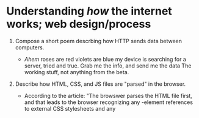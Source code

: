 # Understanding *how* the internet works; web design/process

1. Compose a short poem descrbing how HTTP sends data between computers.
    * *Ahem* roses are red
             violets are blue
             my device is searching
             for a server, tried and true.
             Grab me the info, and send me the data
             The working stuff, not anything from the beta.

2. Describe how HTML, CSS, and JS files are "parsed" in the browser.
    * According to the article: "The browswer parses the HTML file first, and that leads to the browser recognizing any <link>-element references to external CSS stylesheets and any <script>-element references to scripts.
    * So once the HTML file has been read, it's going to look for the CSS reference and then finally any JavaScript files it has found from any script elements within the HTML. In order, it parses as HTML > CSS > JS

3. How can you find images to add to a website?
    * You can either google the type of image you are looking for and save the image using the *save as* function locally to your computer, or you can copy the image's web address and use it for later.

4. How do you create a **String** vs a **Number** in JavaScript?
    * The most basic way to create and identify a string vs a number is as follows: ""
    * A string is a sequence of text that is enclosed with quote marks
    * A number is a number. It doesn't have quotes.

5. What is a *variable* in JavaScript and why are they important?
    * A variable in JS is a "container" that stores values. You declare the variable with let or const, then you give a name to the variable that is related to the purpose of it's function.

# Understanding HTMl 

1. What is an HTML *attribute*?
    * An attribute is information about an element that will not display in the content with the page when it is rendered.

2. Describe the Anatomy of an HTML element.
    * In a *generalized* order: Header > Nav > Main > Sidebar > Footer

3. What is the difference between <article> and <section> element tags?
    * <section> is the generic section of the document. Whereas the <article> represents a complete composition of information within the page or app.

4. What Elements does a "typical" website include?
    * I think this is kind of similar to question 2 so i'll just refer the reader (myself included) to the answer in question 2.

5. How does metadata influence Search Engine Optimization?
    * Metadata influences optimization within search engines by telling them how to read and show websites on the results page.

6. How is the <meta> HTML tag used when specifying metadata?
    * You can use the tag and attach different attributes to it such as <meta charset> to specify the type of characters encoded within the document.

# Misc.

1. What is the first step to designing a website?
    * *project ideation* - Identifying what you want to do and how you are going to accomplish it.

2. What is the most important question to answer when designing a Website?
    * *What **exactly** do I want to accomplish?*

# Semantics

1. Why should you use an <h1> element over a <span> element to display a top level heading?
    * An <h1> element is semantic, giving the text meaning. The <span> element has no semantic value however, so it doesn't get the benefit of importance that the <h1> has.

2. What are the benefits of using semantic tags in our HTML?
    * Search engins consider the content within those tags as immportant keywords, boosting the page's search ranking
    * Semantic naming mirrors proper custom element naming.
    * Suggests to the dev the type of data that will be populated.

# What is JavaScript?

1. Describe 2 things that *require* JavaScript in the Browser?
    * The **DOM** (Document Object Model). This is basically whenever there is a popup window appearing on a page, or new content being displayed.
    * The **Geolocation API** retreieves geographical information. This is how Google Maps is able to find your location and show you where you are on a map.

2. How can you add JavaScript to an HTML document?
    * You can creat a separate "app.js" or ".js" file in your code editor and write your code there, then link it to your HTML using a <script> tag, or you can do in-line JS by writing the JS code directly into the HTML.